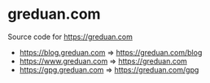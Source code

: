 # greduan.com

Source code for https://greduan.com

- https://blog.greduan.com => https://greduan.com/blog
- https://www.greduan.com => https://greduan.com
- https://gpg.greduan.com => https://greduan.com/gpg
